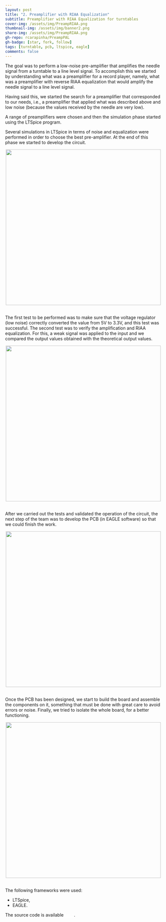 ```yaml
---
layout: post
title: "2. Preamplifier with RIAA Equalization"
subtitle: Preamplifier with RIAA Equalization for turntables
cover-img: /assets/img/PreampRIAA.png
thumbnail-img: /assets/img/banner2.png
share-img: /assets/img/PreampRIAA.png
gh-repo: rcarapinha/PreampPAL
gh-badge: [star, fork, follow]
tags: [turntable, pcb, ltspice, eagle]
comments: false
---
```


The goal was to perform a low-noise pre-amplifier that amplifies the needle signal from a turntable to a line level signal. To accomplish this we started by understanding what was a preamplifier for a record player, namely, what was a preamplifier with reverse RIAA equalization that would amplify the needle signal to a line level signal.

Having said this, we started the search for a preamplifier that corresponded to our needs, i.e., a preamplifier that applied what was described above and low noise (because the values received by the needle are very low).

A range of preamplifiers were chosen and then the simulation phase started using the LTSpice program.

Several simulations in LTSpice in terms of noise and equalization were performed in order to choose the best pre-amplifier. At the end of this phase we started to develop the circuit.

<center>
	<img src="/assets/images/1.JPG" width="500">
</center>

<br> The first test to be performed was to make sure that the voltage regulator (low noise) correctly converted the value from 5V to 3.3V, and this test was successful. The second test was to verify the amplification and RIAA equalization. For this, a weak signal was applied to the input and we compared the output values obtained with the theoretical output values.

<center>
	<img src="/assets/images/breadboard.png" width="500">
</center>

<br> After we carried out the tests and validated the operation of the circuit, the next step of the team was to develop the PCB (in EAGLE software) so that we could finish the work.

<center>
	<img src="/assets/images/pcb.png" width="500">
</center>

<br> Once the PCB has been designed, we start to build the board and assemble the components on it, something that must be done with great care to avoid errors or noise. Finally, we tried to isolate the whole board, for a better functioning.

<center>
	<img src="/assets/images/final.png" width="500">
</center>

<br> The following frameworks were used:
<ul>
  <li>LTSpice,</li>
  <li>EAGLE.</li>
</ul>

The source code is available <a href="https://github.com/RCarapinha/PreampPAL" style="color:#fff">here</a>.